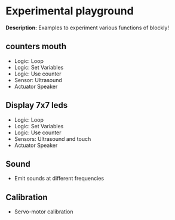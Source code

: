 # Experimental playground 
**Description:** 
Examples to experiment various functions of blockly!

## counters mouth 
* Logic: Loop
* Logic: Set Variables
* Logic: Use counter 
* Sensor: Ultrasound
* Actuator Speaker

## Display 7x7 leds
* Logic: Loop
* Logic: Set Variables
* Logic: Use counter 
* Sensors: Ultrasound and touch
* Actuator Speaker

## Sound
* Emit sounds at different frequencies

## Calibration 
* Servo-motor calibration

